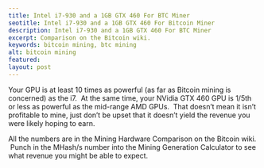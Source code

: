 ```yaml
---
title: Intel i7-930 and a 1GB GTX 460 For BTC Miner
seotitle: Intel i7-930 and a 1GB GTX 460 For Bitcoin Miner
description: Intel i7-930 and a 1GB GTX 460 For BTC Miner
excerpt: Comparison on the Bitcoin wiki.
keywords: bitcoin mining, btc mining
alt: bitcoin mining
featured: 
layout: post
---
```


<p>Your GPU is at least 10 times as powerful (as far as Bitcoin mining is concerned) as the i7.  At the same time, your NVidia GTX 460 GPU is 1/5th or less as powerful as the mid-range AMD GPUs.  That doesn’t mean it isn’t profitable to mine, just don’t be upset that it doesn’t yield the revenue you were likely hoping to earn.<p>

<p>All the numbers are in the Mining Hardware Comparison on the Bitcoin wiki.  Punch in the MHash/s number into the Mining Generation Calculator to see what revenue you might be able to expect.<p>

